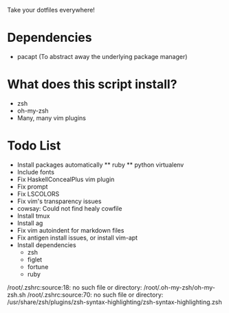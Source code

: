 Take your dotfiles everywhere!

# Dependencies
* pacapt (To abstract away the underlying package manager)

# What does this script install?
* zsh
* oh-my-zsh
* Many, many vim plugins

# Todo List
* Install packages automatically
  ** ruby
  ** python virtualenv
* Include fonts
* Fix HaskellConcealPlus vim plugin
* Fix prompt
* Fix LSCOLORS
* Fix vim's transparency issues
* cowsay: Could not find healy cowfile
* Install tmux
* Install ag
* Fix vim autoindent for markdown files
* Fix antigen install issues, or install vim-apt
* Install dependencies
  * zsh
  * figlet
  * fortune
  * ruby

/root/.zshrc:source:18: no such file or directory: /root/.oh-my-zsh/oh-my-zsh.sh
/root/.zshrc:source:70: no such file or directory: /usr/share/zsh/plugins/zsh-syntax-highlighting/zsh-syntax-highlighting.zsh
